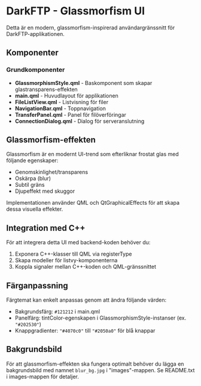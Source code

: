 # DarkFTP - Glassmorfism UI

Detta är en modern, glassmorfism-inspirerad användargränssnitt för DarkFTP-applikationen.

## Komponenter

### Grundkomponenter

- **GlassmorphismStyle.qml** - Baskomponent som skapar glastransparens-effekten
- **main.qml** - Huvudlayout för applikationen
- **FileListView.qml** - Listvisning för filer
- **NavigationBar.qml** - Toppnavigation
- **TransferPanel.qml** - Panel för filöverföringar
- **ConnectionDialog.qml** - Dialog för serveranslutning

## Glassmorfism-effekten

Glassmorfism är en modernt UI-trend som efterliknar frostat glas med följande egenskaper:
- Genomskinlighet/transparens
- Oskärpa (blur)
- Subtil gräns
- Djupeffekt med skuggor

Implementationen använder QML och QtGraphicalEffects för att skapa dessa visuella effekter.

## Integration med C++

För att integrera detta UI med backend-koden behöver du:

1. Exponera C++-klasser till QML via registerType
2. Skapa modeller för listvy-komponenterna
3. Koppla signaler mellan C++-koden och QML-gränssnittet

## Färganpassning

Färgtemat kan enkelt anpassas genom att ändra följande värden:
- Bakgrundsfärg: `#121212` i main.qml
- Panelfärg: tintColor-egenskapen i GlassmorphismStyle-instanser (ex. `"#202530"`)
- Knappgradienter: `"#4070c0"` till `"#2050a0"` för blå knappar

## Bakgrundsbild

För att glassmorfism-effekten ska fungera optimalt behöver du lägga en bakgrundsbild med namnet `blur_bg.jpg` i "images"-mappen. Se README.txt i images-mappen för detaljer. 